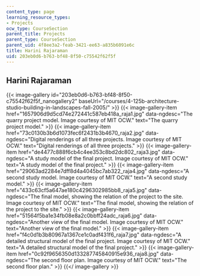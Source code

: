 ```yaml
---
content_type: page
learning_resource_types:
- Projects
ocw_type: CourseSection
parent_title: Projects
parent_type: CourseSection
parent_uid: 4f8ee3a2-feab-3421-ee63-a835b6091e6c
title: Harini Rajaraman
uid: 203eb0d6-b763-bf48-8f50-c75542f62f5f
---
```


Harini Rajaraman
----------------
{{< image-gallery id="203eb0d6-b763-bf48-8f50-c75542f62f5f_nanogallery2" baseUrl="/courses/4-125b-architecture-studio-building-in-landscapes-fall-2005/" >}}
{{< image-gallery-item href="1657906d9d5cd74e272441c587eb418a_raja1.jpg" data-ngdesc="The quarry project model. Image courtesy of MIT OCW." text="The quarry project model." >}}
{{< image-gallery-item href="73c0130b3b6d1073fec6f2431b3b4670_raja2.jpg" data-ngdesc="Digital renderings of all three projects. Image courtesy of MIT OCW." text="Digital renderings of all three projects." >}}
{{< image-gallery-item href="de4477c888f6cb4c4ee353c8bd2dc802_raja3.jpg" data-ngdesc="A study model of the final project. Image courtesy of MIT OCW." text="A study model of the final project." >}}
{{< image-gallery-item href="29063ad2284e7dff8d4a4045bc7ab322_raja4.jpg" data-ngdesc="A second study model. Image courtesy of MIT OCW." text="A second study model." >}}
{{< image-gallery-item href="433c63cf5a647ae180c4296302985bb8_raja5.jpg" data-ngdesc="The final model, showing the relation of the project to the site. Image courtesy of MIT OCW." text="The final model, showing the relation of the project to the site." >}}
{{< image-gallery-item href="51564f5ba1e34fb08e8a2c0bbff24adc_raja6.jpg" data-ngdesc="Another view of the final model. Image courtesy of MIT OCW." text="Another view of the final model." >}}
{{< image-gallery-item href="f4c0d1b3b80967a1367ce1c0adf431f6_raja7.jpg" data-ngdesc="A detailed structural model of the final project. Image courtesy of MIT OCW." text="A detailed structural model of the final project." >}}
{{< image-gallery-item href="0c92f9656350d133287745840915e936_raja8.jpg" data-ngdesc="The second floor plan. Image courtesy of MIT OCW." text="The second floor plan." >}}
{{</ image-gallery >}}